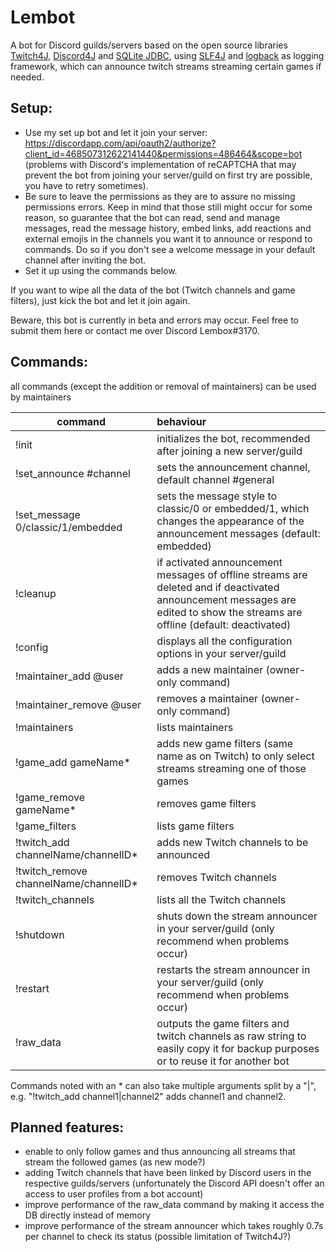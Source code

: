 # Lembot
A bot for Discord guilds/servers based on the open source libraries [Twitch4J](https://github.com/twitch4j/twitch4j), [Discord4J](https://github.com/Discord4J/Discord4J) and [SQLite JDBC](https://github.com/xerial/sqlite-jdbc), using [SLF4J](https://github.com/qos-ch/slf4j) and [logback](https://github.com/qos-ch/logback) as logging framework, which can announce twitch streams streaming certain games if needed.

## Setup:

- Use my set up bot and let it join your server: https://discordapp.com/api/oauth2/authorize?client_id=468507312622141440&permissions=486464&scope=bot (problems with Discord's implementation of reCAPTCHA that may prevent the bot from joining your server/guild on first try are possible, you have to retry sometimes).
- Be sure to leave the permissions as they are to assure no missing permissions errors. Keep in mind that those still might occur for some reason, so guarantee that the bot can read, send and manage messages, read the message history, embed links, add reactions and external emojis in the channels you want it to announce or respond to commands. Do so if you don't see a welcome message in your default channel after inviting the bot.
- Set it up using the commands below.

If you want to wipe all the data of the bot (Twitch channels and game filters), just kick the bot and let it join again. 

Beware, this bot is currently in beta and errors may occur. Feel free to submit them here or contact me over Discord Lembox#3170.

## Commands:

all commands (except the addition or removal of maintainers) can be used by maintainers

| command        | behaviour    |     
| ------------- |:-------------|
|!init|initializes the bot, recommended after joining a new server/guild |
|!set_announce #channel|sets the announcement channel, default channel #general|
|!set_message 0/classic/1/embedded|sets the message style to classic/0 or embedded/1, which changes the appearance of the announcement messages (default: embedded)|
|!cleanup|if activated announcement messages of offline streams are deleted and if deactivated announcement messages are edited to show the streams are offline (default: deactivated)|
|!config|displays all the configuration options in your server/guild|
|!maintainer_add @user|adds a new maintainer (owner-only command) |
|!maintainer_remove @user|removes a maintainer (owner-only command)|
|!maintainers|lists maintainers |
|!game_add gameName* |adds  new game filters (same name as on Twitch) to only select streams streaming one of those games|
|!game_remove gameName*|removes game filters|
|!game_filters|lists game filters|
|!twitch_add channelName/channelID*|adds new Twitch channels to be announced|
|!twitch_remove channelName/channelID*|removes  Twitch channels|
|!twitch_channels|lists all the Twitch channels|
|!shutdown|shuts down the stream announcer in your server/guild (only recommend when problems occur)|
|!restart|restarts the stream announcer in your server/guild (only recommend when problems occur)|
|!raw_data|outputs the game filters and twitch channels as raw string to easily copy it for backup purposes or to reuse it for another bot|

Commands noted with an * can also take multiple arguments split by a "|", e.g. "!twitch_add channel1|channel2" adds channel1 and channel2.

## Planned features:

- enable to only follow games and thus announcing all streams that stream the followed games (as new mode?)
- adding Twitch channels that have been linked by Discord users in the respective guilds/servers (unfortunately the Discord API doesn't offer an access to user profiles from a bot account)
- improve performance of the raw_data command by making it access the DB directly instead of memory
- improve performance of the stream announcer which takes roughly 0.7s per channel to check its status (possible limitation of Twitch4J?)
